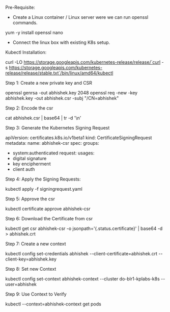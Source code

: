 Pre-Requisite:

- Create a Linux container / Linux server were we can run openssl commands.

yum -y install openssl nano

- Connect the linux box with existing K8s setup.

Kubectl Installation:

curl -LO https://storage.googleapis.com/kubernetes-release/release/`curl -s https://storage.googleapis.com/kubernetes-release/release/stable.txt`/bin/linux/amd64/kubectl

Step 1: Create a new private key  and CSR

openssl genrsa -out abhishek.key 2048
openssl req -new -key abhishek.key -out abhishek.csr -subj "/CN=abhishek"

Step 2: Encode the csr

cat abhishek.csr | base64 | tr -d '\n'

Step 3: Generate the Kubernetes Signing Request

apiVersion: certificates.k8s.io/v1beta1
kind: CertificateSigningRequest
metadata:
  name: abhishek-csr
spec:
  groups:
  - system:authenticated
  request: 
  usages:
  - digital signature
  - key encipherment
  - client auth


Step 4: Apply the Signing Requests:



kubectl apply -f signingrequest.yaml



Step 5: Approve the csr



kubectl certificate approve abhishek-csr



Step 6: Download the Certificate from csr



kubectl get csr abhishek-csr -o jsonpath='{.status.certificate}' | base64 -d > abhishek.crt



Step 7: Create a new context



kubectl config set-credentials abhishek --client-certificate=abhishek.crt --client-key=abhishek.key



Step 8: Set new Context



kubectl config set-context abhishek-context --cluster do-blr1-kplabs-k8s --user=abhishek



Step 9: Use Context to Verify



kubectl --context=abhishek-context get pods